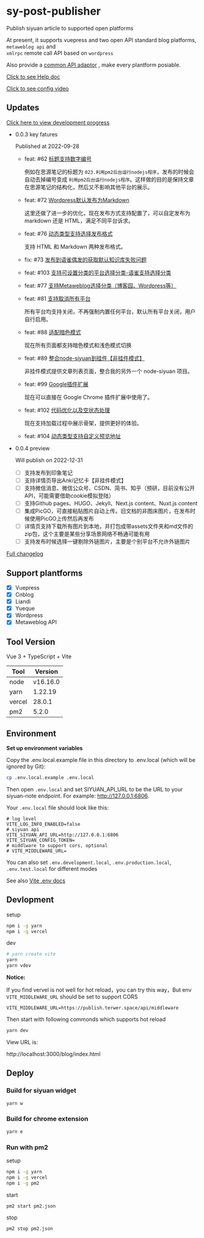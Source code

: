 # sy-post-publisher

Publish siyuan article to supported open platforms

At present, it supports vuepress and two open API standard blog platforms, `metaweblog api` and  
`xmlrpc` remote call API based on <code>wordpress</code>

Also provide a [common API adaptor](https://github.com/terwer/src-sy-post-publisher/blob/main/src/lib/api.ts) , make
every plantform posiable.

[Click to see Help doc](https://mp.terwer.space/post/readme-1j4ltp.html)

[Click to see config video](https://mp.terwer.space/post/configure-entry-video-brpm9.html)

## Updates

[Click here to view development progress](https://github.com/users/terwer/projects/1/views/1)

* 0.0.3 key fatures

  Published at 2022-09-28

    * feat: #62 [标题支持数字编号](https://github.com/terwer/src-sy-post-publisher/pull/62)

      例如在思源笔记的标题为 `023.利用pm2后台运行nodejs程序`，发布的时候会自动去掉编号变成 `利用pm2后台运行nodejs程序`。这样做的目的是保持文章在思源笔记的结构化，然后又不影响其他平台的展示。
    * feat: #72 [Wordpress默认发布为Markdown](https://github.com/terwer/src-sy-post-publisher/pull/72)

      这里还做了进一步的优化，现在发布方式支持配置了，可以自定发布为 markdown 还是 HTML，满足不同平台诉求。
    * feat: #76 [动态类型支持选择发布格式](https://github.com/terwer/src-sy-post-publisher/pull/76)

      支持 HTML 和 Markdown 两种发布格式。
    * fix: #73 [发布到语雀偶发的获取默认知识库失败问题](https://github.com/terwer/src-sy-post-publisher/pull/73)
    * feat: #103 [支持可设置分类的平台选择分类-语雀支持选择分类](https://github.com/terwer/src-sy-post-publisher/pull/103)
    * feat: #77 [支持Metaweblog选择分类（博客园、Wordpress等）](https://github.com/terwer/src-sy-post-publisher/pull/77)
    * feat: #81 [支持取消所有平台](https://github.com/terwer/src-sy-post-publisher/pull/81)

      所有平台均支持关闭，不再强制内置任何平台，默认所有平台关闭，用户自行启用。
    * feat: #88 [适配暗色模式](https://github.com/terwer/src-sy-post-publisher/pull/88)​

      现在所有页面都支持暗色模式和浅色模式切换
    * feat: #89 [整合node-siyuan到挂件【非挂件模式】](https://github.com/terwer/src-sy-post-publisher/pull/89)​

      非挂件模式提供文章列表页面，整合我的另外一个 node-siyuan 项目。
    * feat: #99 [Google插件扩展](https://github.com/terwer/src-sy-post-publisher/pull/99)​

      现在可以直接在 Google Chrome 插件扩展中使用了。
    * feat: #102 [代码优化以及空状态处理](https://github.com/terwer/src-sy-post-publisher/pull/102)​

      现在支持加载过程中展示骨架，提供更好的体验。
    * feat: #104 [动态类型支持自定义预览地址](https://github.com/terwer/src-sy-post-publisher/pull/104)​

* 0.0.4 preview

  Will publish on 2022-12-31

    * [ ] 支持发布到印象笔记
    * [ ] 支持详情页导出Anki记忆卡【非挂件模式】
    * [ ] 支持微信消息、微信公众号、CSDN、简书、知乎（预研，目前没有公开API，可能需要借助cookie模拟登陆）
    * [ ] 支持Github pages、HUGO、Jekyll、Next.js content、Nuxt.js content
    * [ ] 集成PicGO，可直接粘贴图片自动上传。旧文档的非图床图片，在发布时候使用PicGO上传然后再发布
    * [ ] 详情页支持下载所有图片到本地，并打包成带assets文件夹和md文件的zip包，这个主要是某些分享场景网络不畅通可能有用
    * [ ] 支持发布时候选择一键剔除外链图片，主要是个别平台不允许外链图片

[Full changelog](Changelog-en_US.md)

## Support plantforms

* [X] Vuepress
* [X] Cnblog
* [X] Liandi
* [X] Yueque
* [X] Wordpress
* [X] Metaweblog API

## Tool Version

Vue 3 + TypeScript + Vite

|Tool|Version|
| ------| --------|
|node|v16.16.0|
|yarn|1.22.19|
|vercel|28.0.1|
|pm2|5.2.0|

## Environment

**Set up environment variables**

Copy the .env.local.example file in this directory to .env.local (which will be ignored by Git):

```bash
cp .env.local.example .env.local
```

Then open `.env.local` and set SIYUAN_API_URL to be the URL to your siyuan-note endpoint. For
example: http://127.0.0.1:6806.

Your `.env.local` file should look like this:

```properties
# log level
VITE_LOG_INFO_ENABLED=false
# siyuan api
VITE_SIYUAN_API_URL=http://127.0.0.1:6806
VITE_SIYUAN_CONFIG_TOKEN=
# middlware to support cors, optional
# VITE_MIDDLEWARE_URL=
```

You can also set `.env.development.local`, `.env.production.local`, `.env.test.local` for different modes

See also [Vite .env docs](https://cn.vitejs.dev/guide/env-and-mode.html#env-files)

## Devlopment

setup

```bash
npm i -g yarn
npm i -g vercel
```

dev

```bash
# yarn create vite
yarn
yarn vdev
```

**Notice:**

If you find vervel is not well for hot reload，you can try this way，But env `VITE_MIDDLEWARE_URL` should be set to support CORS

```properties
VITE_MIDDLEWARE_URL=https://publish.terwer.space/api/middleware
```

Then start with following commonds which supports hot reload

```bash
yarn dev
```

View URL is:

http://localhost:3000/blog/index.html

## Deploy

### Build for siyuan widget

```bash
yarn w
```

### Build for chrome extension

```bash
yarn e
```

### Run with pm2

setup

```bash
npm i -g yarn
npm i -g vercel
npm i -g pm2
```

start

```bash
pm2 start pm2.json
```

stop

```bash
pm2 stop pm2.json
```